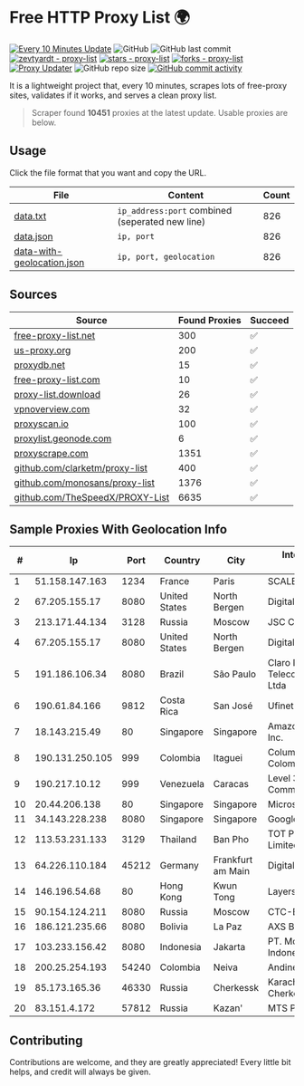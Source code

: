 
# Free HTTP Proxy List 🌍

[![Every 10 Minutes Update](https://github.com/mertguvencli/http-proxy-list/actions/workflows/main.yml/badge.svg?branch=main)](https://github.com/mertguvencli/http-proxy-list/actions/workflows/main.yml)
![GitHub](https://img.shields.io/github/license/mertguvencli/http-proxy-list)
![GitHub last commit](https://img.shields.io/github/last-commit/mertguvencli/http-proxy-list)
[![zevtyardt - proxy-list](https://img.shields.io/static/v1?label=zevtyardt&message=proxy-list&color=blue&logo=github)](https://github.com/zevtyardt/proxy-list "Go to GitHub repo")
[![stars - proxy-list](https://img.shields.io/github/stars/zevtyardt/proxy-list?style=social)](https://github.com/zevtyardt/proxy-list)
[![forks - proxy-list](https://img.shields.io/github/forks/zevtyardt/proxy-list?style=social)](https://github.com/zevtyardt/proxy-list)
[![Proxy Updater](https://github.com/zevtyardt/proxy-list/workflows/Proxy%20Updater/badge.svg)](https://github.com/zevtyardt/proxy-list/actions?query=workflow:"Proxy+Updater")
![GitHub repo size](https://img.shields.io/github/repo-size/zevtyardt/proxy-list)
[![GitHub commit activity](https://img.shields.io/github/commit-activity/m/zevtyardt/proxy-list?logo=commits)](https://github.com/zevtyardt/proxy-list/commits/main)

It is a lightweight project that, every 10 minutes, scrapes lots of free-proxy sites, validates if it works, and serves a clean proxy list.

> Scraper found **10451** proxies at the latest update. Usable proxies are below.

## Usage

Click the file format that you want and copy the URL.

|File|Content|Count|
|----|-------|-----|
|[data.txt](https://raw.githubusercontent.com/mertguvencli/http-proxy-list/main/proxy-list/data.txt)|`ip_address:port` combined (seperated new line)|826|
|[data.json](https://raw.githubusercontent.com/mertguvencli/http-proxy-list/main/proxy-list/data.json)|`ip, port`|826|
|[data-with-geolocation.json](https://raw.githubusercontent.com/mertguvencli/http-proxy-list/main/proxy-list/data-with-geolocation.json)|`ip, port, geolocation`|826|

## Sources

|Source|Found Proxies|Succeed|
|------|-------------|-------|
|[free-proxy-list.net](https://free-proxy-list.net)|300|✅|
|[us-proxy.org](https://www.us-proxy.org)|200|✅|
|[proxydb.net](http://proxydb.net)|15|✅|
|[free-proxy-list.com](https://free-proxy-list.com/?page=&port=&type%5B%5D=http&type%5B%5D=https&up_time=0&search=Search)|10|✅|
|[proxy-list.download](https://www.proxy-list.download/HTTP)|26|✅|
|[vpnoverview.com](https://vpnoverview.com/privacy/anonymous-browsing/free-proxy-servers)|32|✅|
|[proxyscan.io](https://www.proxyscan.io)|100|✅|
|[proxylist.geonode.com](https://proxylist.geonode.com/api/proxy-list?limit=300&page=1&sort_by=lastChecked&sort_type=desc&protocols=http,https)|6|✅|
|[proxyscrape.com](https://api.proxyscrape.com/v2/?request=displayproxies&protocol=http&timeout=10000&country=all&ssl=all&anonymity=all)|1351|✅|
|[github.com/clarketm/proxy-list](https://raw.githubusercontent.com/clarketm/proxy-list/master/proxy-list-raw.txt)|400|✅|
|[github.com/monosans/proxy-list](https://raw.githubusercontent.com/monosans/proxy-list/main/proxies/http.txt)|1376|✅|
|[github.com/TheSpeedX/PROXY-List](https://raw.githubusercontent.com/TheSpeedX/PROXY-List/master/http.txt)|6635|✅|


## Sample Proxies With Geolocation Info

|#|Ip|Port|Country|City|Internet Service Provider|
|-|--|----|-------|----|-------------------------|
|1|51.158.147.163|1234|France|Paris|SCALEWAY|
|2|67.205.155.17|8080|United States|North Bergen|DigitalOcean, LLC|
|3|213.171.44.134|3128|Russia|Moscow|JSC Comcor|
|4|67.205.155.17|8080|United States|North Bergen|DigitalOcean, LLC|
|5|191.186.106.34|8080|Brazil|São Paulo|Claro NXT Telecomunicacoes Ltda|
|6|190.61.84.166|9812|Costa Rica|San José|Ufinet Costa Rica|
|7|18.143.215.49|80|Singapore|Singapore|Amazon Technologies Inc.|
|8|190.131.250.105|999|Colombia|Itaguei|Columbus Networks Colombia|
|9|190.217.10.12|999|Venezuela|Caracas|Level 3 Communications, Inc.|
|10|20.44.206.138|80|Singapore|Singapore|Microsoft Corporation|
|11|34.143.228.238|8080|Singapore|Singapore|Google LLC|
|12|113.53.231.133|3129|Thailand|Ban Pho|TOT Public Company Limited|
|13|64.226.110.184|45212|Germany|Frankfurt am Main|DigitalOcean, LLC|
|14|146.196.54.68|80|Hong Kong|Kwun Tong|Layerstack Limited|
|15|90.154.124.211|8080|Russia|Moscow|CTC-B2B|
|16|186.121.235.66|8080|Bolivia|La Paz|AXS Bolivia S. A.|
|17|103.233.156.42|8080|Indonesia|Jakarta|PT. Mora Telematika Indonesia|
|18|200.25.254.193|54240|Colombia|Neiva|Andinet ON Line|
|19|85.173.165.36|46330|Russia|Cherkessk|Karachaevo-Cherkesskelektrosvyaz|
|20|83.151.4.172|57812|Russia|Kazan'|MTS PJSC|



## Contributing

Contributions are welcome, and they are greatly appreciated! Every
little bit helps, and credit will always be given.

